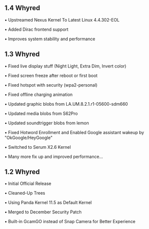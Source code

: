 ## 1.4 Whyred

• Upstreamed Nexus Kernel To Latest Linux 4.4.302-EOL

• Added Dirac frontend support

• Improves system stability and performance


## 1.3 Whyred

• Fixed live display stuff (Night Light, Extra Dim, Invert color)

• Fixed screen freeze after reboot or first boot

• Fixed hotspot with security (wpa2-personal)

• Fixed offline charging animation

• Updated graphic blobs from LA.UM.8.2.1.r1-05600-sdm660

• Updated media blobs from S62Pro

• Updated soundtrigger blobs from lemon

• Fixed Hotword Enrollment and Enabled Google assistant wakeup by "OkGoogle/HeyGoogle"

• Switched to Serum X2.6 Kernel

• Many more fix up and improved performance...


## 1.2 Whyred

• Initial Official Release

• Cleaned-Up Trees

• Using Panda Kernel 11.5 as Default Kernel

• Merged to December Security Patch

• Built-in GcamGO instead of Snap Camera for Better Experience